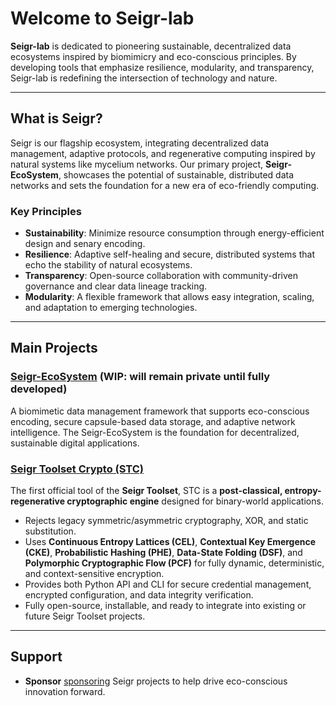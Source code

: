# Welcome to Seigr-lab

**Seigr-lab** is dedicated to pioneering sustainable, decentralized data ecosystems inspired by biomimicry and eco-conscious principles. By developing tools that emphasize resilience, modularity, and transparency, Seigr-lab is redefining the intersection of technology and nature.

---

## What is Seigr?

Seigr is our flagship ecosystem, integrating decentralized data management, adaptive protocols, and regenerative computing inspired by natural systems like mycelium networks. Our primary project, **Seigr-EcoSystem**, showcases the potential of sustainable, distributed data networks and sets the foundation for a new era of eco-friendly computing.

### Key Principles

* **Sustainability**: Minimize resource consumption through energy-efficient design and senary encoding.
* **Resilience**: Adaptive self-healing and secure, distributed systems that echo the stability of natural ecosystems.
* **Transparency**: Open-source collaboration with community-driven governance and clear data lineage tracking.
* **Modularity**: A flexible framework that allows easy integration, scaling, and adaptation to emerging technologies.

---

## Main Projects

### [Seigr-EcoSystem](https://github.com/Seigr-lab/Seigr-EcoSystem) (WIP: will remain private until fully developed)

A biomimetic data management framework that supports eco-conscious encoding, secure capsule-based data storage, and adaptive network intelligence. The Seigr-EcoSystem is the foundation for decentralized, sustainable digital applications.

### [Seigr Toolset Crypto (STC)](https://github.com/Seigr-lab/SeigrToolsetCrypto)

The first official tool of the **Seigr Toolset**, STC is a **post-classical, entropy-regenerative cryptographic engine** designed for binary-world applications.

* Rejects legacy symmetric/asymmetric cryptography, XOR, and static substitution.
* Uses **Continuous Entropy Lattices (CEL)**, **Contextual Key Emergence (CKE)**, **Probabilistic Hashing (PHE)**, **Data-State Folding (DSF)**, and **Polymorphic Cryptographic Flow (PCF)** for fully dynamic, deterministic, and context-sensitive encryption.
* Provides both Python API and CLI for secure credential management, encrypted configuration, and data integrity verification.
* Fully open-source, installable, and ready to integrate into existing or future Seigr Toolset projects.

---

## Support

* **Sponsor** [sponsoring](https://github.com/sponsors/Seigr-lab) Seigr projects to help drive eco-conscious innovation forward.
